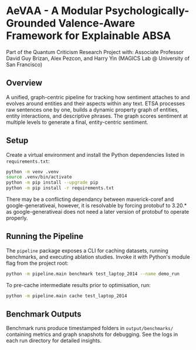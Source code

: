 # AeVAA - A Modular Psychologically-Grounded Valence-Aware Framework for Explainable ABSA
Part of the Quantum Criticism Research Project with: Associate Professor David Guy Brizan, Alex Pezcon, and Harry Yin (MAGICS Lab @ University of San Francisco)

## Overview
A unified, graph-centric pipeline for tracking how sentiment attaches to and evolves around entities and their aspects within any text. ETSA processes raw sentences one by one, builds a dynamic property graph of entities, entity interactions, and descriptive phrases. The graph scores sentiment at multiple levels to generate a final, entity-centric sentiment.

## Setup

Create a virtual environment and install the Python dependencies listed in `requirements.txt`:

```bash
python -m venv .venv
source .venv/bin/activate
python -m pip install --upgrade pip
python -m pip install -r requirements.txt
```

There may be a conflicting dependancy between maverick-coref and google-generativeai, however, it is resolvable by forcing protobuf to 3.20.* as google-generativeai does not need a later version of protobuf to operate properly.

## Running the Pipeline

The `pipeline` package exposes a CLI for caching datasets, running benchmarks, and executing ablation studies. Invoke it with Python's module flag from the project root:

```bash
python -m pipeline.main benchmark test_laptop_2014 --name demo_run
```

To pre-cache intermediate results prior to optimisation, run:

```bash
python -m pipeline.main cache test_laptop_2014
```

## Benchmark Outputs

Benchmark runs produce timestamped folders in `output/benchmarks/` containing metrics and graph snapshots for debugging. See the logs in each run directory for detailed insights.
